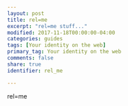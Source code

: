 ```yaml
---
layout: post
title: rel=me
excerpt: "rel=me stuff..."
modified: 2017-11-18T00:00:00-04:00
categories: guides
tags: [Your identity on the web]
primary_tag: Your identity on the web
comments: false
share: true
identifier: rel_me

---
```


rel=me